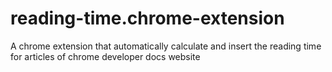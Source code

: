 # reading-time.chrome-extension
A chrome extension that automatically calculate and insert the reading time for articles of chrome developer docs website
